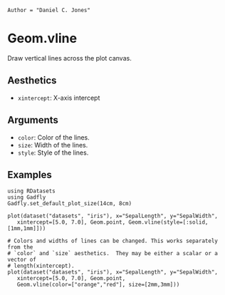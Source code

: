 ```@meta
Author = "Daniel C. Jones"
```

# Geom.vline

Draw vertical lines across the plot canvas.

## Aesthetics

  * `xintercept`: X-axis intercept

## Arguments

  * `color`: Color of the lines.
  * `size`: Width of the lines.
  * `style`: Style of the lines.

## Examples

```@setup 1
using RDatasets
using Gadfly
Gadfly.set_default_plot_size(14cm, 8cm)
```

```@example 1
plot(dataset("datasets", "iris"), x="SepalLength", y="SepalWidth",
   xintercept=[5.0, 7.0], Geom.point, Geom.vline(style=[:solid,[1mm,1mm]]))
```

```@example 1
# Colors and widths of lines can be changed. This works separately from the
# `color` and `size` aesthetics.  They may be either a scalar or a vector of
# length(xintercept).
plot(dataset("datasets", "iris"), x="SepalLength", y="SepalWidth",
   xintercept=[5.0, 7.0], Geom.point,
   Geom.vline(color=["orange","red"], size=[2mm,3mm]))
```
